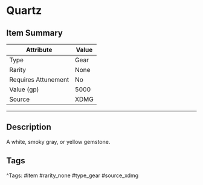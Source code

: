 # Quartz

## Item Summary

| Attribute            | Value                        |
|----------------------|------------------------------|
| Type                 | Gear |
| Rarity               | None             |
| Requires Attunement  | No                |
| Value (gp)           | 5000    |
| Source               | XDMG |

---

## Description

A white, smoky gray, or yellow gemstone.

## Tags

^Tags: #item #rarity_none #type_gear #source_xdmg
